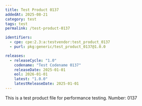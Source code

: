 ```yaml
---
title: Test Product 0137
addedAt: 2025-08-21
category: test
tags: test
permalink: /test-product-0137

identifiers:
  - cpe: cpe:2.3:a:testvendor:test_product_0137
  - purl: pkg:generic/test_product_0137@1.0.0

releases:
  - releaseCycle: "1.0"
    codename: "Test Codename 0137"
    releaseDate: 2025-01-01
    eol: 2026-01-01
    latest: "1.0.0"
    latestReleaseDate: 2025-01-01
---
```


This is a test product file for performance testing. Number: 0137
